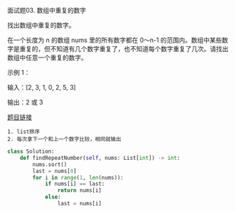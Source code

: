 面试题03. 数组中重复的数字

找出数组中重复的数字。


在一个长度为 n 的数组 nums 里的所有数字都在 0～n-1 的范围内。数组中某些数字是重复的，但不知道有几个数字重复了，也不知道每个数字重复了几次。请找出数组中任意一个重复的数字。

示例 1：

输入：[2, 3, 1, 0, 2, 5, 3]

输出：2 或 3 

[题目链接](https://leetcode-cn.com/problems/shu-zu-zhong-zhong-fu-de-shu-zi-lcof/)

```
1. list排序
2. 每次拿下一个和上一个数字比较，相同就输出
```

```python
class Solution:
    def findRepeatNumber(self, nums: List[int]) -> int:
        nums.sort()
        last = nums[0]
        for i in range(1, len(nums)):
            if nums[i] == last:
                return nums[i]
            else:
                last = nums[i]
```